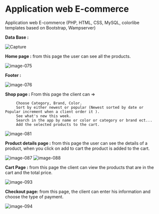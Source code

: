 # Application web E-commerce
 Application web E-commerce (PHP, HTML, CSS, MySQL, colorlibe templates based on Bootstrap, Wampserver)

**Data Base :**

![Capture](https://github.com/IbtissamNoukta/Application-web-E-commerce/assets/78157509/c8c4bca7-b6a6-4e15-b04d-a5d52682c476)

**Home page :** from this page the user can see all the products.

![image-075](https://github.com/IbtissamNoukta/Application-web-E-commerce/assets/78157509/e134f2bb-747d-4d56-8ce1-3e73be6ca88e)

**Footer :**

![image-076](https://github.com/IbtissamNoukta/Application-web-E-commerce/assets/78157509/4183dbde-8987-4ac7-b5e2-35c3d2c0dbff)

**Shop page :** From this page the client can =>
```
     Choose Category, Brand, Color.
     Sort by either newest or popular (Newest sorted by date or Popular increment when a client order it ).
     See what's new this week.
     Search in the app by name or color or category or brand ect...
     Add the selected products to the cart.
 ```

![image-081](https://github.com/IbtissamNoukta/Application-web-E-commerce/assets/78157509/6c56c0b8-746b-4c66-a6ac-9a9be624e44e)

**Product details page :** from this page the user can see the details of a product, when you click on add to cart the product is added to the cart.

![image-087](https://github.com/IbtissamNoukta/Application-web-E-commerce/assets/78157509/44107fc1-c998-4350-b9f4-eab830745f03)
![image-088](https://github.com/IbtissamNoukta/Application-web-E-commerce/assets/78157509/7265e38a-18ac-449c-ae7d-3f7d01a6b12b)

**Cart Page :** from this page the client can view the products that are in the cart and the total price.

![image-093](https://github.com/IbtissamNoukta/Application-web-E-commerce/assets/78157509/797e922f-f29f-4a7e-8746-71da0ea5f4a9)

**Checkout page:** from this page, the client can enter his information and choose the type of payment.

![image-094](https://github.com/IbtissamNoukta/Application-web-E-commerce/assets/78157509/a1207c96-e6fa-4a8f-9c1e-42cbd78f5b52)

